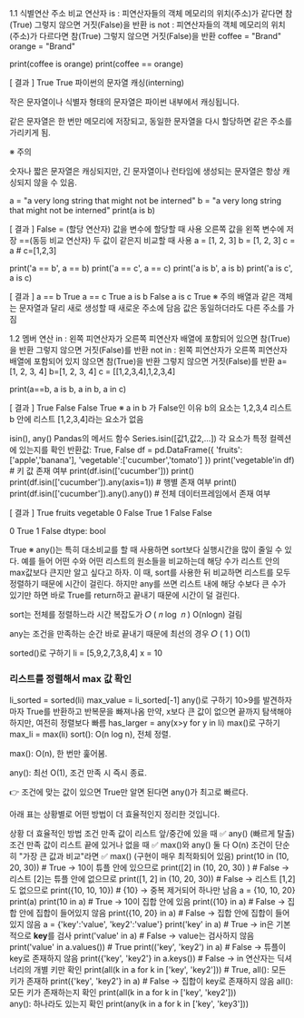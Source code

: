 1.1 식별연산
주소 비교 연산자
is : 피연산자들의 객체 메모리의 위치(주소)가 같다면 참(True)
그렇지 않으면 거짓(False)을 반환
is not : 피연산자들의 객체 메모리의 위치(주소)가 다르다면 참(True)
그렇지 않으면 거짓(False)을 반환
 coffee = "Brand"
orange = "Brand"

print(coffee is orange)
print(coffee == orange)

[ 결과 ]
True
True
파이썬의 문자열 캐싱(interning)

작은 문자열이나 식별자 형태의 문자열은 파이썬 내부에서 캐싱됩니다.

같은 문자열은 한 번만 메모리에 저장되고,
동일한 문자열을 다시 할당하면 같은 주소를 가리키게 됨.

※ 주의

숫자나 짧은 문자열은 캐싱되지만, 긴 문자열이나 런타임에 생성되는 문자열은 항상 캐싱되지 않을 수 있음.

a = "a very long string that might not be interned"
b = "a very long string that might not be interned"
print(a is b)  

[ 결과 ]
False
= (할당 연산자)
값을 변수에 할당할 때 사용
오른쪽 값을 왼쪽 변수에 저장
==(동등 비교 연산자)
두 값이 같은지 비교할 때 사용
a = [1, 2, 3]
b = [1, 2, 3]
c = a # c=[1,2,3]

print('a == b', a == b)
print('a == c', a == c)
print('a is b', a is b)
print('a is c', a is c)

[ 결과 ]
a == b True
a == c True
a is b False
a is c True
※ 주의
배열과 같은 객체는 문자열과 달리 새로 생성할 때 새로운 주소에 담음
값은 동일하더라도 다른 주소를 가짐

1.2 멤버 연산
in : 왼쪽 피연산자가 오른쪽 피연산자 배열에 포함되어 있으면 참(True)을 반환
그렇지 않으면 거짓(False)를 반환
not in : 왼쪽 피연산자가 오른쪽 피연산자 배열에 포함되어 있지 않으면 참(True)을 반환
그렇지 않으면 거짓(False)를 반환
a=[1, 2, 3, 4]
b=[1, 2, 3, 4]
c = [[1,2,3,4],1,2,3,4]

print(a==b, a is b, a in b, a in c)

[ 결과 ]
True False False True
※ a in b 가 False인 이유
b의 요소는 1,2,3,4
리스트 b 안에 리스트 [1,2,3,4]라는 요소가 없음

isin(), any()
Pandas의 메서드 함수
Series.isin([값1,값2,...])
각 요소가 특정 컬렉션에 있는지를 확인
반환값: True, False
df = pd.DataFrame({
    'fruits':['apple','banana'],
    'vegetable':['cucumber','tomato']
})
print('vegetable'in df) # 키 값 존재 여부
print(df.isin(['cucumber']))
print()
print(df.isin(['cucumber']).any(axis=1)) # 행별 존재 여부
print()
print(df.isin(['cucumber']).any().any()) # 전체 데이터프레임에서 존재 여부

[ 결과 ]
True
   fruits  vegetable
0   False       True
1   False      False

0     True
1    False
dtype: bool

True
※ any()는 특히 대소비교를 할 때 사용하면 sort보다 실행시간을 많이 줄일 수 있다. 예를 들어 어떤 수와 어떤 리스트의 원소들을 비교하는데 해당 수가 리스트 안의 max값보다 큰지만 알고 싶다고 하자. 이 때, sort를 사용한 뒤 비교하면 리스트를 모두 정렬하기 때문에 시간이 걸린다. 하지만 any를 쓰면 리스트 내에 해당 수보다 큰 수가 있기만 하면 바로 True를 return하고 끝내기 때문에 시간이 덜 걸린다.

sort는 전체를 정렬하느라 시간 복잡도가 𝑂 ( 𝑛 log ⁡ 𝑛 ) O(nlogn) 걸림

any는 조건을 만족하는 순간 바로 끝내기 때문에 최선의 경우 𝑂 ( 1 ) O(1)

sorted()로 구하기
li = [5,9,2,7,3,8,4]
x = 10

### 리스트를 정렬해서 max 값 확인
li_sorted = sorted(li)
max_value = li_sorted[-1]
any()로 구하기
10>9를 발견하자마자 True를 반환하고 반복문을 빠져나옴
만약, x보다 큰 값이 없으면 끝까지 탐색해야 하지만, 여전히 정렬보다 빠름
has_larger = any(x>y for y in li)
max()로 구하기
max_li = max(li)
sort(): O(n log n), 전체 정렬.

max(): O(n), 한 번만 훑어봄.

any(): 최선 O(1), 조건 만족 시 즉시 종료.

👉 조건에 맞는 값이 있으면 True만 알면 된다면 any()가 최고로 빠르다.

아래 표는 상황별로 어떤 방법이 더 효율적인지 정리한 것입니다.

상황	더 효율적인 방법
조건 만족 값이 리스트 앞/중간에 있을 때	✅ any() (빠르게 탈출)
조건 만족 값이 리스트 끝에 있거나 없을 때	✅ max()와 any() 둘 다 O(n)
조건이 단순히 "가장 큰 값과 비교"라면	✅ max() (구현이 매우 최적화되어 있음)
print(10 in (10, 20, 30))     # True → 10이 튜플 안에 있으므로
print([2] in (10, 20, 30) )    # False → 리스트 [2]는 튜플 안에 없으므로
print([1, 2] in (10, 20, 30))  # False → 리스트 [1,2]도 없으므로
print({10, 10, 10})  # {10} → 중복 제거되어 하나만 남음
a = {10, 10, 20}  
print(a)
print(10 in a)         # True → 10이 집합 안에 있음
print({10} in a)       # False → 집합 안에 집합이 들어있지 않음
print({10, 20} in a)  # False → 집합 안에 집합이 들어있지 않음
a = {'key':'value', 'key2':'value'}
print('key' in a)           # True → in은 기본적으로 **key**를 검사
print('value' in a)         # False → value는 검사하지 않음
print('value' in a.values())  # True
print(('key', 'key2') in a)  # False → 튜플이 key로 존재하지 않음
print({'key', 'key2'} in a.keys()) # False -> in 연산자는 딕셔너리의 개별 키만 확인
print(all(k in a for k in ['key', 'key2']))   # True, all(): 모든 키가 존재하
print({'key', 'key2'} in a)  # False → 집합이 key로 존재하지 않음
all(): 모든 키가 존재하는지 확인
print(all(k in a for k in ['key', 'key2']))   
any(): 하나라도 있는지 확인
print(any(k in a for k in ['key', 'key3']))